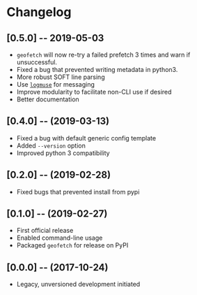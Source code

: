# Changelog

## [0.5.0] -- 2019-05-03

- `geofetch` will now re-try a failed prefetch 3 times and warn if unsuccessful.
- Fixed a bug that prevented writing metadata in python3.
- More robust SOFT line parsing
- Use [`logmuse`](http://logmuse.databio.org/en/latest/) for messaging
- Improve modularity to facilitate non-CLI use if desired
- Better documentation

## [0.4.0] -- (2019-03-13)

- Fixed a bug with default generic config template
- Added `--version` option
- Improved python 3 compatibility

## [0.2.0] -- (2019-02-28)

- Fixed bugs that prevented install from pypi

## [0.1.0] -- (2019-02-27)

- First official release
- Enabled command-line usage
- Packaged `geofetch` for release on PyPI


## [0.0.0] -- (2017-10-24)
  
  - Legacy, unversioned development initiated

